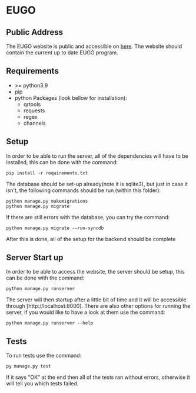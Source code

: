 # EUGO
## Public Address
The EUGO website is public and accessible on [here](https://eugo-344915.ew.r.appspot.com/eugo/login/ "EUGO Login"). The website should contain the current up to date EUGO program.

## Requirements
* \>= python3.9
* pip
* python Packages (look bellow for installation):
  * qrtools
  * requests
  * regex
  * channels

## Setup
In order to be able to run the server, all of the dependencies will have to be installed, this can be done with the command: 
```
pip install -r requirements.txt
```
The database should be set-up already(note it is sqlite3), but just in case it isn't, the following commands should be run (within this folder):
```
python manage.py makemigrations
python manage.py migrate
```
If there are still errors with the database, you can try the command:
```
python manage.py migrate --run-syncdb
```
After this is done, all of the setup for the backend should be complete

## Server Start up
In order to be able to access the website, the server should be setup, this can be done with the command:
```
python manage.py runserver
```
The server will then startup after a little bit of time and it will be accessible through [http://localhost:8000]. There are also other options
for running the server, if you would like to have a look at them use the command:
```
python manage.py runserver --help
```

## Tests
To run tests use the command:
```
py manage.py test
```
If it says "OK" at the end then all of the tests ran without errors, otherwise it will tell you which tests failed.
